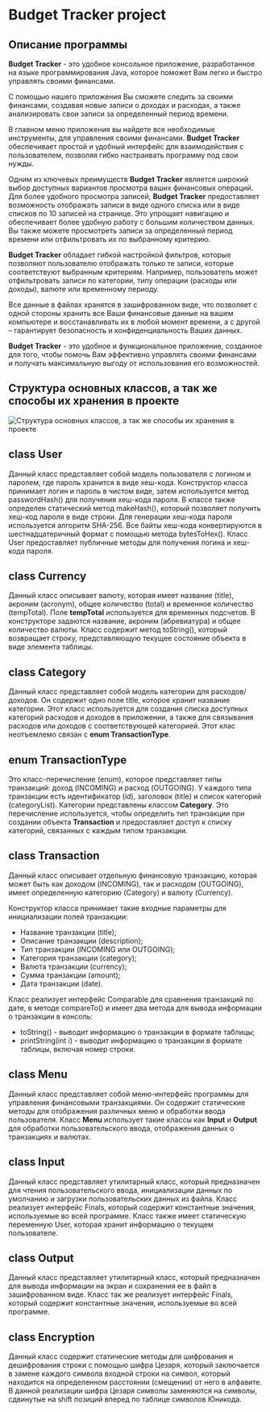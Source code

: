 #  Budget Tracker project

## Описание программы
**Budget Tracker** - это удобное консольное приложение, разработанное на языке программирования Java, 
которое поможет Вам легко и быстро управлять своими финансами.

С помощью нашего приложения Вы сможете следить за своими финансами, создавая новые записи о доходах и расходах, 
а также анализировать свои записи за определенный период времени.

В главном меню приложения вы найдете все необходимые инструменты, для управления своими финансами. 
**Budget Tracker** обеспечивает простой и удобный интерфейс для взаимодействия с пользователем, позволяя гибко настраивать 
программу под свои нужды.

Одним из ключевых преимуществ **Budget Tracker** является широкий выбор доступных вариантов просмотра ваших финансовых 
операций. Для более удобного просмотра записей, **Budget Tracker** предоставляет возможность отображать записи в виде 
одного списка или в виде списков по 10 записей на странице. Это упрощает навигацию и обеспечивает более удобную 
работу с большим количеством данных. Вы также можете просмотреть записи за определенный период времени или 
отфильтровать их по выбранному критерию.

**Budget Tracker** обладает гибкой настройкой фильтров, которые позволяют 
пользователю отображать только те записи, которые соответствуют выбранным критериям. Например, пользователь может 
отфильтровать записи по категории, типу операции (расходы или доходы), валюте или временному периоду.

Все данные в файлах хранятся в зашифрованном виде, что позволяет с одной стороны хранить все Ваши финансовые данные 
на вашем компьютере и восстанавливать их в любой момент времени, а с другой – гарантирует безопасность и 
конфиденциальность Ваших данных.

**Budget Tracker** - это удобное и функциональное приложение, созданное для того, чтобы помочь Вам эффективно 
управлять своими финансами и получать максимальную выгоду от использования его возможностей.

## Структура основных классов, а так же способы их хранения в проекте

![Структура основных классов, а так же способы их хранения в проекте](https://i.ibb.co/LvW55Zd/3.jpg)

## class User
Данный класс представляет собой модель пользователя с логином и паролем, где пароль хранится в виде хеш-кода. 
Конструктор класса принимает логин и пароль в чистом виде, затем используется метод passwordHash() для получения 
хеш-кода пароля. В классе также определен статический метод makeHash(), который позволяет получить хеш-код пароля 
в виде строки. Для генерации хеш-кода пароля используется алгоритм SHA-256. Все байты хеш-кода конвертируются
в шестнадцатеричный формат с помощью метода bytesToHex(). Класс User предоставляет публичные методы для получения 
логина и хеш-кода пароля.

## class Currency 
Данный класс описывает валюту, которая имеет название (title), акроним (acronym), общее количество (total) 
и временное количество (tempTotal). Поле **tempTotal** используется для временных подсчетов. 
В конструкторе задаются название, акроним (абревиатура) и общее количество валюты. 
Класс содержит метод toString(), который возвращает строку, представляющую текущее состояние объекта в виде 
элемента таблицы. 

## class Category 
Данный класс представляет собой модель категории для расходов/доходов. 
Он содержит одно поле title, которое хранит название категории.
Этот класс используется для создания списка доступных категорий расходов и доходов в приложении, 
а также для связывания расходов или доходов с соответствующей категорией. Этот клас неотъемлемо связан 
с **enum TransactionType**.

## enum TransactionType
Это класс-перечисление (enum), которое представляет типы транзакций: доход (INCOMING) и расход (OUTGOING). 
У каждого типа транзакции есть идентификатор (id), заголовок (title) и список категорий (categoryList). 
Категории представлены классом **Category**. Это перечисление используется, чтобы определить тип транзакции 
при создании объекта **Transaction** и предоставляет доступ к списку категорий, связанных с каждым типом транзакции.

## class Transaction 
Данный класс описывает отдельную финансовую транзакцию, которая может быть как доходом (INCOMING), 
так и расходом (OUTGOING), имеет определенную категорию (Category) и валюту (Currency).

Конструктор класса принимает такие входные параметры для инициализации полей транзакции:
+ Название транзакции (title);
+ Описание транзакции (description);
+ Тип транзакции (INCOMING или OUTGOING);
+ Категория транзакции (category);
+ Валюта транзакции (currency);
+ Сумма транзакции (amount);
+ Дата транзакции (date).

Класс реализует интерфейс Comparable<Transaction> для сравнения транзакций по дате, в методе compareTo() и имеет 
два метода для вывода информации о транзакции в консоль:
+ toString() - выводит информацию о транзакции в формате таблицы;
+ printString(int i) - выводит информацию о транзакции в формате таблицы, включая номер строки.

## class Menu 
Данный класс представляет собой меню-интерфейс программы для управления финансовыми транзакциями. 
Он содержит статические методы для отображения различных меню и обработки ввода пользователя.
Класс **Menu** использует такие классы как **Input** и **Output** для обработки пользовательского ввода, отображения 
данных о транзакциях и валютах.

## class Input
Данный класс представляет утилитарный класс, который предназначен для чтения пользовательского ввода, 
инициализации данных по умолчанию и загрузки пользовательских данных из файла. 
Класс реализует интерфейс Finals, который содержит константные значения, используемые во всей программе. 
Класс также имеет статическую переменную User, которая хранит информацию о текущем пользователе.

## class Output
Данный класс представляет утилитарный класс, который предназначен для вывода информации на экран и сохранения ее в файл
в зашифрованном виде. Класс так же реализует интерфейс Finals, который содержит константные значения, используемые 
во всей программе. 

## class Encryption 
Данный класс содержит статические методы для шифрования и дешифрования строки с помощью шифра Цезаря, который 
заключается в замене каждого символа входной строки на символ, который находится на определенном расстоянии (смещении)
от него в алфавите. В данной реализации шифра Цезаря символы заменяются на символы, сдвинутые на shift позиций вперед 
по таблице символов Юникода.